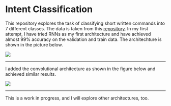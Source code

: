 # Intent Classification
This repository explores the task of classifying short written commands into 7 different classes. The data is taken from this  [repository](https://github.com/snipsco/nlu-benchmark/tree/master/2017-06-custom-intent-engines "repository").
In my first attempt, I have tried RNNs as my first architecture and have achieved almost 99% accuracy on the validation and train data.  The architechture is shown in the picture below.

![](https://github.com/reza-sohrabi-ucr/Intent-Classification/blob/master/images/arch2.PNG)

-----------------------------------------------------------------
I added the convolutional architecture as shown in the figure below and achieved similar results.

![](https://github.com/reza-sohrabi-ucr/Intent-Classification/blob/master/images/arch4.PNG)

-----------------------------------------------------------------
This is a work in progress, and I will explore other architectures, too.